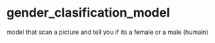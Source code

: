 # gender_clasification_model
model that scan a picture and tell you if its a female or a male (humain)
